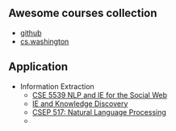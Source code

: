 ## Awesome courses collection
- [github](https://github.com/prakhar1989/awesome-courses)
- [cs.washington](https://www.cs.washington.edu/education/courses)



## Application
- Information Extraction
    - [CSE 5539 NLP and IE for the Social Web](http://aritter.github.io/courses/5539.html)
    - [IE and Knowledge Discovery](http://nlp.cs.rpi.edu/course/spring15/ie.html)
    - [CSEP 517: Natural Language Processing](http://courses.cs.washington.edu/courses/csep517/)
    - 